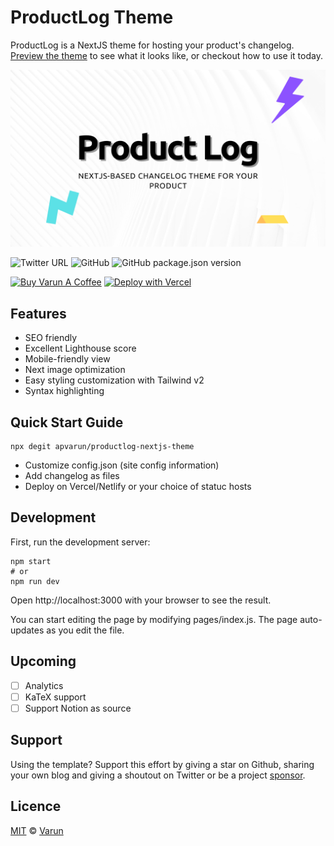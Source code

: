 # ProductLog Theme

ProductLog is a NextJS theme for hosting your product's changelog. [Preview the theme](https://productlog-theme.vercel.app/) to see what it looks like, or checkout how to use it today.

![ProductLog Theme Logo](/public/static/ProductLog.png)

![Twitter URL](https://img.shields.io/twitter/url?style=social&url=https%3A%2F%2Fgithub.com%2Fapvarun%2Fproductlog-nextjs-theme) ![GitHub](https://img.shields.io/github/license/apvarun/productlog-nextjs-theme) ![GitHub package.json version](https://img.shields.io/github/package-json/v/apvarun/productlog-nextjs-theme)

<a href="https://www.buymeacoffee.com/apvarun" target="_blank"><img src="https://cdn.buymeacoffee.com/buttons/v2/default-yellow.png" alt="Buy Varun A Coffee" style="height: 30px !important;width: 108px !important;"></a> [![Deploy with Vercel](https://vercel.com/button)](https://vercel.com/new/git/external?repository-url=https://github.com/apvarun/productlog-nextjs-theme)


## Features

- SEO friendly
- Excellent Lighthouse score
- Mobile-friendly view
- Next image optimization
- Easy styling customization with Tailwind v2
- Syntax highlighting

## Quick Start Guide

```
npx degit apvarun/productlog-nextjs-theme
```

- Customize config.json (site config information)
- Add changelog as files
- Deploy on Vercel/Netlify or your choice of statuc hosts

## Development

First, run the development server:

```
npm start
# or
npm run dev
```

Open http://localhost:3000 with your browser to see the result.

You can start editing the page by modifying pages/index.js. The page auto-updates as you edit the file.

## Upcoming

- [ ] Analytics
- [ ] KaTeX support
- [ ] Support Notion as source

## Support

Using the template? Support this effort by giving a star on Github, sharing your own blog and giving a shoutout on Twitter or be a project [sponsor](https://buymeacoffee.com/apvarun).

## Licence

[MIT](https://github.com/apvarun/productlog-nextjs-theme/blob/master/LICENSE) © [Varun](https://apvarun.com)